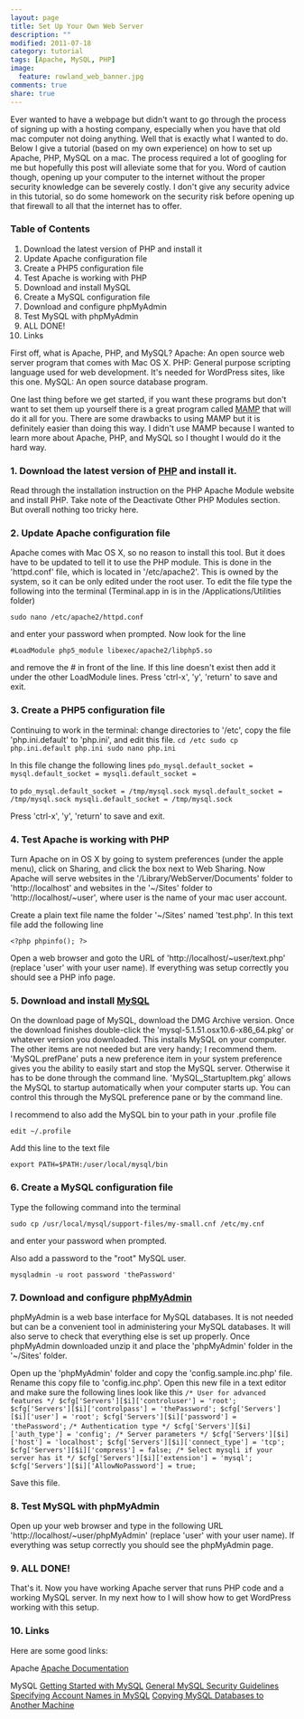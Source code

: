 ```yaml
---
layout: page
title: Set Up Your Own Web Server
description: ""
modified: 2011-07-18
category: tutorial
tags: [Apache, MySQL, PHP]
image:
  feature: rowland_web_banner.jpg
comments: true
share: true
---
```


Ever wanted to have a webpage but didn't want to go through the process of signing up with a hosting company, especially when you have that old mac computer not doing anything. Well that is exactly what I wanted to do. Below I give a tutorial (based on my own experience) on how to set up Apache, PHP, MySQL on a mac. The process required a lot of googling for me but hopefully this post will alleviate some that for you. Word of caution though, opening up your computer to the internet without the proper security knowledge can be severely costly. I don't give any security advice in this tutorial, so do some homework on the security risk before opening up that firewall to all that the internet has to offer.

### Table of Contents

1. Download the latest version of PHP and install it
2. Update Apache configuration file
3. Create a PHP5 configuration file
4. Test Apache is working with PHP
5. Download and install MySQL
6. Create a MySQL configuration file
7. Download and configure phpMyAdmin
8. Test MySQL with phpMyAdmin
9. ALL DONE!
10. Links

First off, what is Apache, PHP, and MySQL?
Apache: An open source web server program that comes with Mac OS X.
PHP: General purpose scripting language used for web development. It's needed for WordPress sites, like this one.
MySQL: An open source database program.

One last thing before we get started, if you want these programs but don't want to set them up yourself there is a great program called [MAMP](http://www.mamp.info/en/index.html) that will do it all for you. There are some drawbacks to using MAMP but it is definitely easier than doing this way. I didn't use MAMP because I wanted to learn more about Apache, PHP, and MySQL so I thought I would do it the hard way.


### 1. Download the latest version of [PHP](http://www.entropy.ch/software/macosx/php/) and install it.


Read through the installation instruction on the PHP Apache Module website and install PHP. Take note of the Deactivate Other PHP Modules section. But overall nothing too tricky here.


### 2. Update Apache configuration file


Apache comes with Mac OS X, so no reason to install this tool. But it does have to be updated to tell it to use the PHP module. This is done in the 'httpd.conf' file, which is located in '/etc/apache2'. This is owned by the system, so it can be only edited under the root user. To edit the file type the following into the terminal (Terminal.app in is in the /Applications/Utilities folder)

`sudo nano /etc/apache2/httpd.conf`

and enter your password when prompted. Now look for the line

`#LoadModule php5_module libexec/apache2/libphp5.so`

and remove the # in front of the line. If this line doesn't exist then add it under the other LoadModule lines. Press 'ctrl-x', 'y', 'return' to save and exit.


### 3. Create a PHP5 configuration file


Continuing to work in the terminal: change directories to '/etc', copy the file 'php.ini.default' to 'php.ini', and edit this file.
`
cd /etc
sudo cp php.ini.default php.ini
sudo nano php.ini
`

In this file change the following lines
`
pdo_mysql.default_socket =
mysql.default_socket =
mysqli.default_socket =
`

to
`
pdo_mysql.default_socket = /tmp/mysql.sock
mysql.default_socket = /tmp/mysql.sock
mysqli.default_socket = /tmp/mysql.sock
`

Press 'ctrl-x', 'y', 'return' to save and exit.


### 4. Test Apache is working with PHP


Turn Apache on in OS X by going to system preferences (under the apple menu), click on Sharing, and click the box next to Web Sharing. Now Apache will serve websites in the '/Library/WebServer/Documents' folder to 'http://localhost' and websites in the '~/Sites' folder to 'http://localhost/~user', where user is the name of your mac user account.

Create a plain text file name the folder '~/Sites' named 'test.php'. In this text file add the following line

`<?php phpinfo(); ?>`

Open a web browser and goto the URL of 'http://localhost/~user/text.php' (replace 'user' with your user name). If everything was setup correctly you should see a PHP info page.


### 5. Download and install [MySQL](http://www.mysql.com/downloads/mysql/)


On the download page of MySQL, download the DMG Archive version. Once the download finishes double-click the 'mysql-5.1.51.osx10.6-x86_64.pkg' or whatever version you downloaded. This installs MySQL on your computer. The other items are not needed but are very handy; I recommend them. 'MySQL.prefPane' puts a new preference item in your system preference gives you the ability to easily start and stop the MySQL server. Otherwise it has to be done through the command line. 'MySQL_StartupItem.pkg' allows the MySQL to startup automatically when your computer starts up. You can control this through the MySQL preference pane or by the command line.

I recommend to also add the MySQL bin to your path in your .profile file

`edit ~/.profile`

Add this line to the text file

`export PATH=$PATH:/user/local/mysql/bin`


### 6. Create a MySQL configuration file


Type the following command into the terminal

`sudo cp /usr/local/mysql/support-files/my-small.cnf /etc/my.cnf`

and enter your password when prompted.

Also add a password to the "root" MySQL user.

`mysqladmin -u root password 'thePassword'`


### 7. Download and configure [phpMyAdmin](http://www.phpmyadmin.net/home_page/downloads.php)


phpMyAdmin is a web base interface for MySQL databases. It is not needed but can be a convenient tool in administering your MySQL databases. It will also serve to check that everything else is set up properly. Once phpMyAdmin downloaded unzip it and place the 'phpMyAdmin' folder in the '~/Sites' folder.

Open up the 'phpMyAdmin' folder and copy the 'config.sample.inc.php' file. Rename this copy file to 'config.inc.php'. Open this new file in a text editor and make sure the following lines look like this
`
/* User for advanced features */
$cfg['Servers'][$i]['controluser'] = 'root';
$cfg['Servers'][$i]['controlpass'] = 'thePassword';
$cfg['Servers'][$i]['user'] = 'root';
$cfg['Servers'][$i]['password'] = 'thePassword';
`
`
/* Authentication type */
$cfg['Servers'][$i]['auth_type'] = 'config';
/* Server parameters */
$cfg['Servers'][$i]['host'] = 'localhost';
$cfg['Servers'][$i]['connect_type'] = 'tcp';
$cfg['Servers'][$i]['compress'] = false;
/* Select mysqli if your server has it */
$cfg['Servers'][$i]['extension'] = 'mysql';
$cfg['Servers'][$i]['AllowNoPassword'] = true;
`

Save this file.


### 8. Test MySQL with phpMyAdmin


Open up your web browser and type in the following URL 'http://localhost/~user/phpMyAdmin' (replace 'user' with your user name). If everything was setup correctly you should see the phpMyAdmin page.


### 9. ALL DONE!


That's it. Now you have working Apache server that runs PHP code and a working MySQL server. In my next how to I will show how to get WordPress working with this setup.


### 10. Links


Here are some good links:

Apache
[Apache Documentation](http://httpd.apache.org/docs/2.2/)

MySQL
[Getting Started with MySQL](http://dev.mysql.com/tech-resources/articles/mysql_intro.html)
[General MySQL Security Guidelines](http://dev.mysql.com/doc/refman/5.0/en/security-guidelines.html)
[Specifying Account Names in MySQL](http://dev.mysql.com/doc/refman/5.0/en/account-names.html)
[Copying MySQL Databases to Another Machine](http://dev.mysql.com/doc/refman/5.0/en/copying-databases.html)
